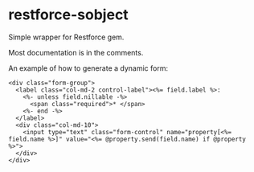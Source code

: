restforce-sobject
=================

Simple wrapper for Restforce gem.

Most documentation is in the comments.

An example of how to generate a dynamic form:

```
<div class="form-group">
  <label class="col-md-2 control-label"><%= field.label %>:
    <%- unless field.nillable -%>
      <span class="required">* </span>
    <%- end -%>
  </label>
  <div class="col-md-10">
    <input type="text" class="form-control" name="property[<%= field.name %>]" value="<%= @property.send(field.name) if @property %>">
  </div>
</div>
```

